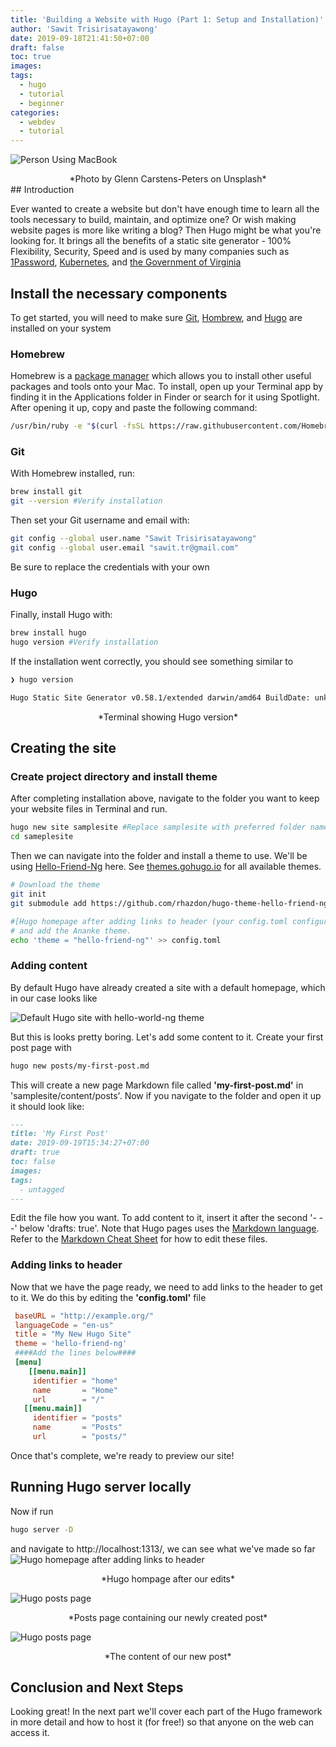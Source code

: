```yaml
---
title: 'Building a Website with Hugo (Part 1: Setup and Installation)'
author: 'Sawit Trisirisatayawong'
date: 2019-09-18T21:41:50+07:00
draft: false
toc: true
images:
tags:
  - hugo
  - tutorial
  - beginner
categories:
  - webdev
  - tutorial
---
```

![Person Using MacBook](/images/person-using-macbook.jpg)
<center>*Photo by Glenn Carstens-Peters on Unsplash*</center>
## Introduction

Ever wanted to create a website but don't have enough time to learn all the tools necessary to build, maintain, and optimize one? Or wish making website pages is more like writing a blog? Then Hugo might be what you're looking for. It brings all the benefits of a static site generator - 100% Flexibility, Security, Speed and is used by many companies such as [1Password](https://1password.com), [Kubernetes](https://kubernetes.io), and [the Government of Virginia](https://www.virginia.gov)

## Install the necessary components

To get started, you will need to make sure [Git](github.com), [Hombrew](brew.sh), and [Hugo](gohugo.io) are installed on your system

### Homebrew

Homebrew is a [package manager](https://en.wikipedia.org/wiki/Package_manager) which allows you to install other useful packages and tools onto your Mac. To install, open up your Terminal app by finding it in the Applications folder in Finder or search for it using Spotlight. After opening it up, copy and paste the following command:

```bash
/usr/bin/ruby -e "$(curl -fsSL https://raw.githubusercontent.com/Homebrew/install/master/install)"
```

### Git

With Homebrew installed, run:

```bash
brew install git
git --version #Verify installation
```

Then set your Git username and email with:

```bash
git config --global user.name "Sawit Trisirisatayawong"
git config --global user.email "sawit.tr@gmail.com"
```

Be sure to replace the credentials with your own

### Hugo

Finally, install Hugo with:

```bash
brew install hugo
hugo version #Verify installation
```

If the installation went correctly, you should see something similar to

```bash
❯ hugo version

Hugo Static Site Generator v0.58.1/extended darwin/amd64 BuildDate: unknown
```

<center>*Terminal showing Hugo version*</center>

## Creating the site

### Create project directory and install theme

After completing installation above, navigate to the folder you want to keep your website files in Terminal and run.

```bash
hugo new site samplesite #Replace samplesite with preferred folder name
cd sameplesite
```

Then we can navigate into the folder and install a theme to use. We'll be using [Hello-Friend-Ng](https://themes.gohugo.io/hugo-theme-hello-friend-ng/) here. See [themes.gohugo.io](https://themes.hugo.io) for all available themes.

```bash
# Download the theme
git init
git submodule add https://github.com/rhazdon/hugo-theme-hello-friend-ng.git themes/hello-friend-ng

#[Hugo homepage after adding links to header (your config.toml configuration file
# and add the Ananke theme.
echo 'theme = "hello-friend-ng"' >> config.toml
```

### Adding content

By default Hugo have already created a site with a default homepage, which in our case looks like

![Default Hugo site with hello-world-ng theme](/images/hugo-hello-world-ng-default.png)

But this is looks pretty boring. Let's add some content to it. Create your first post page with

```bash
hugo new posts/my-first-post.md
```

This will create a new page Markdown file called **'my-first-post.md'** in 'samplesite/content/posts'.
Now if you navigate to the folder and open it up it should look like:

```md
---
title: 'My First Post'
date: 2019-09-19T15:34:27+07:00
draft: true
toc: false
images:
tags:
  - untagged
---
```

Edit the file how you want. To add content to it, insert it after the second '- - -' below 'drafts: true'. Note that Hugo pages uses the [Markdown language](https://en.wikipedia.org/wiki/Markdown). Refer to the [Markdown Cheat Sheet](https://github.com/adam-p/markdown-here/wiki/Markdown-Cheatsheet) for how to edit these files.

### Adding links to header

Now that we have the page ready, we need to add links to the header to get to it. We do this by editing the **'config.toml'** file

```toml
 baseURL = "http://example.org/"
 languageCode = "en-us"
 title = "My New Hugo Site"
 theme = 'hello-friend-ng'
 ####Add the lines below####
 [menu]
    [[menu.main]]
     identifier = "home"
     name       = "Home"
     url        = "/"
   [[menu.main]]
     identifier = "posts"
     name       = "Posts"
     url        = "posts/"
```

Once that's complete, we're ready to preview our site!

## Running Hugo server locally

Now if run

```bash
hugo server -D
```

and navigate to http://localhost:1313/, we can see what we've made so far
![Hugo homepage after adding links to header](/images/hugo-friend-ng-first-draft.png)

<center>*Hugo hompage after our edits*</center>

![Hugo posts page](/images/hugo-friend-ng-posts.png)

<center>*Posts page containing our newly created post*</center>

![Hugo posts page](/images/hugo-friend-ng-first-post.png)

<center>*The content of our new post*</center>

## Conclusion and Next Steps

Looking great! In the next part we'll cover each part of the Hugo framework in more detail and how to host it (for free!) so that anyone on the web can access it.
